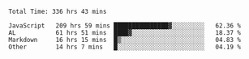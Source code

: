 
<!--START_SECTION:waka-->

```text
Total Time: 336 hrs 43 mins

JavaScript   209 hrs 59 mins ███████████████▓░░░░░░░░░   62.36 %
AL           61 hrs 51 mins  ████▓░░░░░░░░░░░░░░░░░░░░   18.37 %
Markdown     16 hrs 15 mins  █▒░░░░░░░░░░░░░░░░░░░░░░░   04.83 %
Other        14 hrs 7 mins   █░░░░░░░░░░░░░░░░░░░░░░░░   04.19 %
```

<!--END_SECTION:waka-->












